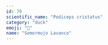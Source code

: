 ```yaml
---
id: 70
scientific_name: "Podiceps cristatus"
category: "duck"
emoji: "🦆"
name: "Somormujo Lavanco"
---
```

